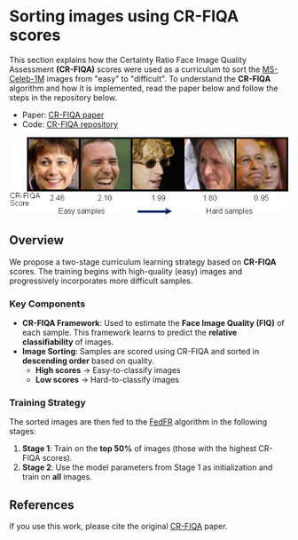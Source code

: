 
# Sorting images using CR-FIQA scores
This section explains how the Certainty Ratio Face Image Quality Assessment **(CR-FIQA)** scores were used as a curriculum to sort the [MS-Celeb-1M](https://doi.org/10.1007/978-3-319-46487-9_6) images from "easy" to "difficult". To understand the **CR-FIQA** algorithm and how it is implemented, read the paper below and follow the steps in the repository below.

- Paper: [CR-FIQA paper](https://openaccess.thecvf.com/content/CVPR2023/html/Boutros_CR-FIQA_Face_Image_Quality_Assessment_by_Learning_Sample_Relative_Classifiability_CVPR_2023_paper.html)
- Code: [CR-FIQA repository](https://github.com/fdbtrs/CR-FIQA)

<img src="CRFIQA_sort.png"> 

## Overview

We propose a two-stage curriculum learning strategy based on **CR-FIQA** scores. The training begins with high-quality (easy) images and progressively incorporates more difficult samples.

### Key Components

- **CR-FIQA Framework**: Used to estimate the **Face Image Quality (FIQ)** of each sample. This framework learns to predict the **relative classifiability** of images.
- **Image Sorting**: Samples are scored using CR-FIQA and sorted in **descending order** based on quality.  
  - **High scores** → Easy-to-classify images  
  - **Low scores** → Hard-to-classify images

### Training Strategy

The sorted images are then fed to the [FedFR]() algorithm in the following stages:

1. **Stage 1**: Train on the **top 50%** of images (those with the highest CR-FIQA scores).
2. **Stage 2**: Use the model parameters from Stage 1 as initialization and train on **all** images.

## References

If you use this work, please cite the original [CR-FIQA](https://openaccess.thecvf.com/content/CVPR2023/html/Boutros_CR-FIQA_Face_Image_Quality_Assessment_by_Learning_Sample_Relative_Classifiability_CVPR_2023_paper.html) paper.